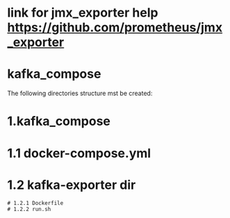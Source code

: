 # link for jmx_exporter help https://github.com/prometheus/jmx_exporter
# kafka_compose
The following directories structure mst be created:
# 1.kafka_compose
  # 1.1 docker-compose.yml
  # 1.2 kafka-exporter dir
    # 1.2.1 Dockerfile
    # 1.2.2 run.sh
